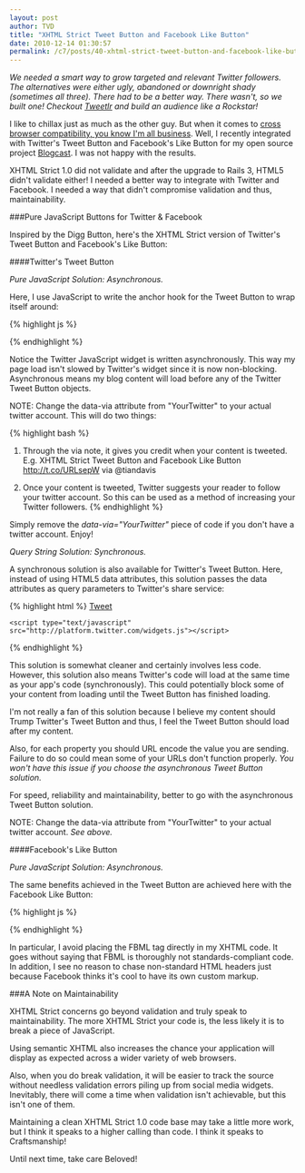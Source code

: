 ```yaml
---
layout: post
author: TVD
title: "XHTML Strict Tweet Button and Facebook Like Button"
date: 2010-12-14 01:30:57
permalink: /c7/posts/40-xhtml-strict-tweet-button-and-facebook-like-button
---
```


*We needed a smart way to grow targeted and relevant Twitter followers. The alternatives were either ugly, abandoned or downright shady (sometimes all three). There had to be a better way. There wasn't, so we built one! Checkout [Tweetlr][1] and build an audience like a Rockstar!*

I like to chillax just as much as the other guy. But when it comes to [cross browser compatibility, you know I'm all business][2]. Well, I recently integrated with Twitter's Tweet Button and Facebook's Like Button for my open source project [Blogcast][3]. I was not happy with the results.

XHTML Strict 1.0 did not validate and after the upgrade to Rails 3, HTML5 didn't validate either! I needed a better way to integrate with Twitter and Facebook. I needed a way that didn't compromise validation and thus, maintainability.

###Pure JavaScript Buttons for Twitter & Facebook

Inspired by the Digg Button, here's the XHTML Strict version of Twitter's Tweet Button and Facebook's Like Button:

####Twitter's Tweet Button

*Pure JavaScript Solution: Asynchronous.*

Here, I use JavaScript to write the anchor hook for the Tweet Button to wrap itself around:

{% highlight js %}
<script type="text/javascript">
//<![CDATA[
(function() {
	document.write('<a href="http://twitter.com/share" class="twitter-share-button" data-count="horizontal" data-via="YourTwitter">Tweet</a>');
	var s = document.createElement('SCRIPT'), s1 = document.getElementsByTagName('SCRIPT')[0];
	s.type = 'text/javascript';
	s.async = true;
	s.src = 'http://platform.twitter.com/widgets.js';
	s1.parentNode.insertBefore(s, s1);
})();
//]]>
</script>
{% endhighlight %}

Notice the Twitter JavaScript widget is written asynchronously. This way my page load isn't slowed by Twitter's widget since it is now non-blocking. Asynchronous means my blog content will load before any of the Twitter Tweet Button objects.

NOTE: Change the data-via attribute from "YourTwitter" to your actual twitter account. This will do two things:

{% highlight bash %}
 1. Through the via note, it gives you credit when your content is tweeted. E.g. XHTML Strict Tweet Button and Facebook Like Button http://t.co/URLsepW via @tiandavis
 
 2. Once your content is tweeted, Twitter suggests your reader to follow your twitter account. So this can be used as a method of increasing your Twitter followers.
{% endhighlight %}

Simply remove the *data-via="YourTwitter"* piece of code if you don't have a twitter account. Enjoy!

*Query String Solution: Synchronous.*

A synchronous solution is also available for Twitter's Tweet Button. Here, instead of using HTML5 data attributes, this solution passes the data attributes as query parameters to Twitter's share service:

{% highlight html %}
    <a href="http://twitter.com/share?count=vertical&amp;via=YourTwitter" class="twitter-share-button">Tweet</a>

    <script type="text/javascript" src="http://platform.twitter.com/widgets.js"></script>
{% endhighlight %}

This solution is somewhat cleaner and certainly involves less code. However, this solution also means Twitter's code will load at the same time as your app's code (synchronously). This could potentially block some of your content from loading until the Tweet Button has finished loading.

I'm not really a fan of this solution because I believe my content should Trump Twitter's Tweet Button and thus, I feel the Tweet Button should load after my content.

Also, for each property you should URL encode the value you are sending. Failure to do so could mean some of your URLs don't function properly. *You won't have this issue if you choose the asynchronous Tweet Button solution.*

For speed, reliability and maintainability, better to go with the asynchronous Tweet Button solution.

NOTE: Change the data-via attribute from "YourTwitter" to your actual twitter account. *See above.*

####Facebook's Like Button

*Pure JavaScript Solution: Asynchronous.*

The same benefits achieved in the Tweet Button are achieved here with the Facebook Like Button:

{% highlight js %}
<script type="text/javascript">
//<![CDATA[
(function() {
	document.write('<fb:like width="250"></fb:like>');
	var s = document.createElement('SCRIPT'), s1 = document.getElementsByTagName('SCRIPT')[0];
	s.type = 'text/javascript';
	s.async = true;
	s.src = 'http://connect.facebook.net/en_US/all.js#xfbml=1';
	s1.parentNode.insertBefore(s, s1);
})();
//]]>
</script>
{% endhighlight %}

In particular, I avoid placing the FBML tag directly in my XHTML code. It goes without saying that FBML is thoroughly not standards-compliant code. In addition, I see no reason to chase non-standard HTML headers just because Facebook thinks it's cool to have its own custom markup.

###A Note on Maintainability

XHTML Strict concerns go beyond validation and truly speak to maintainability. The more XHTML Strict your code is, the less likely it is to break a piece of JavaScript. 

Using semantic XHTML also increases the chance your application will display as expected across a wider variety of web browsers.

Also, when you do break validation, it will be easier to track the source without needless validation errors piling up from social media widgets. Inevitably, there will come a time when validation isn't achievable, but this isn't one of them.

Maintaining a clean XHTML Strict 1.0 code base may take a little more work, but I think it speaks to a higher calling than code. I think it speaks to Craftsmanship!

Until next time, take care Beloved!


  [1]: http://techoctave.com/tweetlr
  [2]: https://techoctave.com/posts/33-the-truth-about-cross-browser-development-and-3-secrets-to-better-compatibility
  [3]: http://techoctave.com/blogcast
